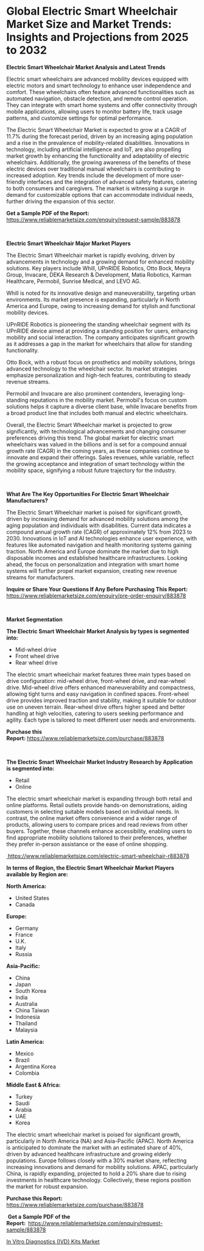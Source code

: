 <p><h1>Global Electric Smart Wheelchair Market Size and Market Trends: Insights and Projections from 2025 to 2032</h1></p><p><strong>Electric Smart Wheelchair Market Analysis and Latest Trends</strong></p>
<p><p>Electric smart wheelchairs are advanced mobility devices equipped with electric motors and smart technology to enhance user independence and comfort. These wheelchairs often feature advanced functionalities such as automated navigation, obstacle detection, and remote control operation. They can integrate with smart home systems and offer connectivity through mobile applications, allowing users to monitor battery life, track usage patterns, and customize settings for optimal performance.</p><p>The Electric Smart Wheelchair Market is expected to grow at a CAGR of 11.7% during the forecast period, driven by an increasing aging population and a rise in the prevalence of mobility-related disabilities. Innovations in technology, including artificial intelligence and IoT, are also propelling market growth by enhancing the functionality and adaptability of electric wheelchairs. Additionally, the growing awareness of the benefits of these electric devices over traditional manual wheelchairs is contributing to increased adoption. Key trends include the development of more user-friendly interfaces and the integration of advanced safety features, catering to both consumers and caregivers. The market is witnessing a surge in demand for customizable options that can accommodate individual needs, further driving the expansion of this sector.</p></p>
<p><strong>Get a Sample PDF of the Report:&nbsp;</strong> <a href="https://www.reliablemarketsize.com/enquiry/request-sample/883878?utm_campaign=2248&utm_medium=2&utm_source=Github&utm_content=ia&utm_term=04032025&utm_id=electric-smart-wheelchair">https://www.reliablemarketsize.com/enquiry/request-sample/883878</a></p>
<p>&nbsp;</p>
<p><strong>Electric Smart Wheelchair Major Market Players</strong></p>
<p><p>The Electric Smart Wheelchair market is rapidly evolving, driven by advancements in technology and a growing demand for enhanced mobility solutions. Key players include Whill, UPnRIDE Robotics, Otto Bock, Meyra Group, Invacare, DEKA Research & Development, Matia Robotics, Karman Healthcare, Permobil, Sunrise Medical, and LEVO AG.</p><p>Whill is noted for its innovative design and maneuverability, targeting urban environments. Its market presence is expanding, particularly in North America and Europe, owing to increasing demand for stylish and functional mobility devices. </p><p>UPnRIDE Robotics is pioneering the standing wheelchair segment with its UPnRIDE device aimed at providing a standing position for users, enhancing mobility and social interaction. The company anticipates significant growth as it addresses a gap in the market for wheelchairs that allow for standing functionality.</p><p>Otto Bock, with a robust focus on prosthetics and mobility solutions, brings advanced technology to the wheelchair sector. Its market strategies emphasize personalization and high-tech features, contributing to steady revenue streams.</p><p>Permobil and Invacare are also prominent contenders, leveraging long-standing reputations in the mobility market. Permobil's focus on custom solutions helps it capture a diverse client base, while Invacare benefits from a broad product line that includes both manual and electric wheelchairs.</p><p>Overall, the Electric Smart Wheelchair market is projected to grow significantly, with technological advancements and changing consumer preferences driving this trend. The global market for electric smart wheelchairs was valued in the billions and is set for a compound annual growth rate (CAGR) in the coming years, as these companies continue to innovate and expand their offerings. Sales revenues, while variable, reflect the growing acceptance and integration of smart technology within the mobility space, signifying a robust future trajectory for the industry.</p></p>
<p>&nbsp;</p>
<p><strong>What Are The Key Opportunities For Electric Smart Wheelchair Manufacturers?</strong></p>
<p><p>The Electric Smart Wheelchair market is poised for significant growth, driven by increasing demand for advanced mobility solutions among the aging population and individuals with disabilities. Current data indicates a compound annual growth rate (CAGR) of approximately 12% from 2023 to 2030. Innovations in IoT and AI technologies enhance user experience, with features like automated navigation and health monitoring systems gaining traction. North America and Europe dominate the market due to high disposable incomes and established healthcare infrastructures. Looking ahead, the focus on personalization and integration with smart home systems will further propel market expansion, creating new revenue streams for manufacturers.</p></p>
<p><strong>Inquire or Share Your Questions If Any Before Purchasing This Report:</strong> <a href="https://www.reliablemarketsize.com/enquiry/pre-order-enquiry/883878?utm_campaign=2248&utm_medium=2&utm_source=Github&utm_content=ia&utm_term=04032025&utm_id=electric-smart-wheelchair">https://www.reliablemarketsize.com/enquiry/pre-order-enquiry/883878</a></p>
<p>&nbsp;</p>
<p><strong>Market Segmentation</strong></p>
<p><strong>The Electric Smart Wheelchair Market Analysis by types is segmented into:</strong></p>
<p><ul><li>Mid-wheel drive</li><li>Front wheel drive</li><li>Rear wheel drive</li></ul></p>
<p><p>The electric smart wheelchair market features three main types based on drive configuration: mid-wheel drive, front-wheel drive, and rear-wheel drive. Mid-wheel drive offers enhanced maneuverability and compactness, allowing tight turns and easy navigation in confined spaces. Front-wheel drive provides improved traction and stability, making it suitable for outdoor use on uneven terrain. Rear-wheel drive offers higher speed and better handling at high velocities, catering to users seeking performance and agility. Each type is tailored to meet different user needs and environments.</p></p>
<p><strong>Purchase this Report:&nbsp;</strong><a href="https://www.reliablemarketsize.com/purchase/883878?utm_campaign=2248&utm_medium=2&utm_source=Github&utm_content=ia&utm_term=04032025&utm_id=electric-smart-wheelchair">https://www.reliablemarketsize.com/purchase/883878</a></p>
<p>&nbsp;</p>
<p><strong>The Electric Smart Wheelchair Market Industry Research by Application is segmented into:</strong></p>
<p><ul><li>Retail</li><li>Online</li></ul></p>
<p><p>The electric smart wheelchair market is expanding through both retail and online platforms. Retail outlets provide hands-on demonstrations, aiding customers in selecting suitable models based on individual needs. In contrast, the online market offers convenience and a wider range of products, allowing users to compare prices and read reviews from other buyers. Together, these channels enhance accessibility, enabling users to find appropriate mobility solutions tailored to their preferences, whether they prefer in-person assistance or the ease of online shopping.</p></p>
<p><a href="https://www.reliablemarketsize.com/electric-smart-wheelchair-r883878?utm_campaign=2248&utm_medium=2&utm_source=Github&utm_content=ia&utm_term=04032025&utm_id=electric-smart-wheelchair">&nbsp;https://www.reliablemarketsize.com/electric-smart-wheelchair-r883878</a></p>
<p><strong>In terms of Region, the Electric Smart Wheelchair Market Players available by Region are:</strong></p>
<p>
    <p> <strong> North America: </strong>
        <ul>
            <li>United States</li>
            <li>Canada</li>
        </ul>
        </p> 
    <p> <strong> Europe: </strong>
        <ul>
            <li>Germany</li>
            <li>France</li>
            <li>U.K.</li>
            <li>Italy</li>
            <li>Russia</li>
        </ul>
        </p> 
    <p> <strong> Asia-Pacific: </strong>
        <ul>
            <li>China</li>
            <li>Japan</li>
            <li>South Korea</li>
            <li>India</li>
            <li>Australia</li>
            <li>China Taiwan</li>
            <li>Indonesia</li>
            <li>Thailand</li>
            <li>Malaysia</li>
        </ul>
        </p> 
    <p> <strong> Latin America: </strong>
        <ul>
            <li>Mexico</li>
            <li>Brazil</li>
            <li>Argentina Korea</li>
            <li>Colombia</li>
        </ul>
        </p> 
    <p> <strong> Middle East & Africa: </strong>
        <ul>
            <li>Turkey</li>
            <li>Saudi</li>
            <li>Arabia</li>
            <li>UAE</li>
            <li>Korea</li>
        </ul>
    </p>
    </p>
<p><p>The electric smart wheelchair market is poised for significant growth, particularly in North America (NA) and Asia-Pacific (APAC). North America is anticipated to dominate the market with an estimated share of 40%, driven by advanced healthcare infrastructure and growing elderly populations. Europe follows closely with a 30% market share, reflecting increasing innovations and demand for mobility solutions. APAC, particularly China, is rapidly expanding, projected to hold a 20% share due to rising investments in healthcare technology. Collectively, these regions position the market for robust expansion.</p></p>
<p><strong>Purchase this Report: </strong><a href="https://www.reliablemarketsize.com/purchase/883878?utm_campaign=2248&utm_medium=2&utm_source=Github&utm_content=ia&utm_term=04032025&utm_id=electric-smart-wheelchair">https://www.reliablemarketsize.com/purchase/883878</a></p>
<p>&nbsp;<strong>Get a Sample PDF of the Report:&nbsp;&nbsp;</strong><a href="https://www.reliablemarketsize.com/enquiry/request-sample/883878?utm_campaign=2248&utm_medium=2&utm_source=Github&utm_content=ia&utm_term=04032025&utm_id=electric-smart-wheelchair">https://www.reliablemarketsize.com/enquiry/request-sample/883878</a></p>
<p><strong></strong></p>
<p><p><a href="https://github.com/rodinayygacklezi/Market-Research-Report-List-1/blob/main/in-vitro-diagnostics-ivd-kits-market.md?utm_campaign=2248&utm_medium=2&utm_source=Github&utm_content=ia&utm_term=04032025&utm_id=electric-smart-wheelchair">In Vitro Diagnostics (IVD) Kits Market</a></p></p>